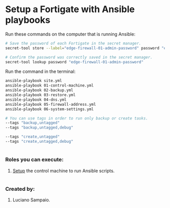 # Setup a Fortigate with Ansible playbooks

Run these commands on the computer that is running Ansible:

```bash
# Save the password of each Fortigate in the secret manager.
secret-tool store --label="edge-firewall-01-admin-password" password "edge-firewall-01-admin-password"

# Confirm the password was correctly saved in the secret manager.
secret-tool lookup password "edge-firewall-01-admin-password"
```

Run the command in the terminal:
```bash
ansible-playbook site.yml
ansible-playbook 01-control-machine.yml
ansible-playbook 02-backup.yml
ansible-playbook 03-restore.yml
ansible-playbook 04-dns.yml
ansible-playbook 05-firewall-address.yml
ansible-playbook 06-system-settings.yml

# You can use tags in order to run only backup or create tasks.
--tags "backup,untagged"
--tags "backup,untagged,debug"

--tags "create,untagged"
--tags "create,untagged,debug"
```

#
### Roles you can execute:
1. [Setup](roles/control_machine/README.md) the control machine to run Ansible scripts.

#
### Created by:

1. Luciano Sampaio.
